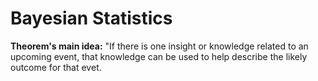 # Bayesian Statistics

**Theorem's main idea:** "If there is one insight or knowledge related to an upcoming event, that knowledge can be used to help describe the likely outcome for that evet.
